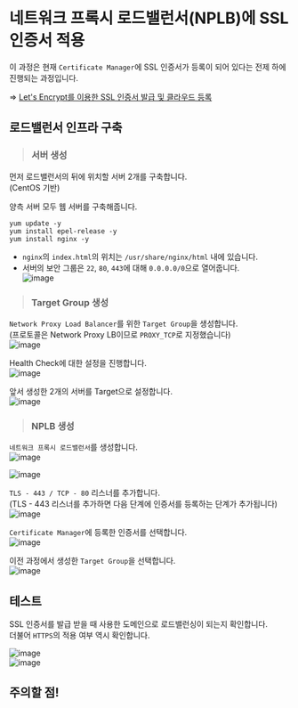 # 네트워크 프록시 로드밸런서(NPLB)에 SSL 인증서 적용

이 과정은 현재 `Certificate Manager`에 SSL 인증서가 등록이 되어 있다는 전제 하에 진행되는 과정입니다.

=> [Let's Encrypt를 이용한 SSL 인증서 발급 및 클라우드 등록]()

## 로드밸런서 인프라 구축

> <h3>서버 생성</h3>

먼저 로드밸런서의 뒤에 위치할 서버 2개를 구축합니다.   
(CentOS 기반)   

양측 서버 모두 웹 서버를 구축해줍니다.   

```
yum update -y
yum install epel-release -y
yum install nginx -y
```

- `nginx`의 `index.html`의 위치는 `/usr/share/nginx/html` 내에 있습니다.
- 서버의 보안 그룹은 `22`, `80`, `443`에 대해 `0.0.0.0/0`으로 열어줍니다.   
![image](https://user-images.githubusercontent.com/43658658/158113495-0ca0222d-68df-4e0c-b95e-bdcd30df4895.png)

> <h3>Target Group 생성</h3>

`Network Proxy Load Balancer`를 위한 `Target Group`을 생성합니다.   
(프로토콜은 Network Proxy LB이므로 `PROXY_TCP`로 지정했습니다)   
![image](https://user-images.githubusercontent.com/43658658/158111748-a6765792-2e45-485d-be08-dd5cca442e3a.png)   

Health Check에 대한 설정을 진행합니다.   
![image](https://user-images.githubusercontent.com/43658658/158111874-c2f32633-1d89-49b2-8401-1dff8f47c720.png)

앞서 생성한 2개의 서버를 Target으로 설정합니다.   
![image](https://user-images.githubusercontent.com/43658658/158111955-01a49b1d-f3d3-4aee-934d-51280d4f20c3.png)

> <h3>NPLB 생성</h3>

`네트워크 프록시 로드밸런서`를 생성합니다.   
![image](https://user-images.githubusercontent.com/43658658/158112577-0601e205-43f3-4905-a812-1cfa69064976.png)

![image](https://user-images.githubusercontent.com/43658658/158112648-c5f9dd38-150a-45a6-9763-a6e1f591d55a.png)

`TLS - 443 / TCP - 80` 리스너를 추가합니다.   
(TLS - 443 리스너를 추가하면 다음 단계에 인증서를 등록하는 단계가 추가됩니다)   
![image](https://user-images.githubusercontent.com/43658658/158112733-e7a1f59f-da53-42ac-a465-67e37c014f9e.png)

`Certificate Manager`에 등록한 인증서를 선택합니다.   
![image](https://user-images.githubusercontent.com/43658658/158112826-de53450d-ebb5-46be-bcb2-22db1ec3c5b5.png)

이전 과정에서 생성한 `Target Group`을 선택합니다.   
![image](https://user-images.githubusercontent.com/43658658/158112884-00e4500c-ffe9-4236-beb8-dee83d9b59a8.png)

## 테스트

SSL 인증서를 발급 받을 때 사용한 도메인으로 로드밸런싱이 되는지 확인합니다.   
더불어 `HTTPS`의 적용 여부 역시 확인합니다.

![image](https://user-images.githubusercontent.com/43658658/158113312-dfb97b7d-eb44-4620-8049-750d98cc9914.png)   
![image](https://user-images.githubusercontent.com/43658658/158113330-9afa463e-f565-47d2-9839-35ad6ba70ac6.png)

## 주의할 점!

